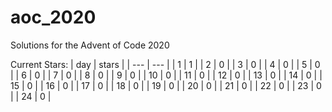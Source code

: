 # aoc_2020
Solutions for the Advent of Code 2020

Current Stars:
| day | stars |
| --- | ---   |
| 1   | 1     |
| 2   | 0     |
| 3   | 0     |
| 4   | 0     |
| 5   | 0     |
| 6   | 0     |
| 7   | 0     |
| 8   | 0     |
| 9   | 0     |
| 10  | 0     |
| 11  | 0     |
| 12  | 0     |
| 13  | 0     |
| 14  | 0     |
| 15  | 0     |
| 16  | 0     |
| 17  | 0     |
| 18  | 0     |
| 19  | 0     |
| 20  | 0     |
| 21  | 0     |
| 22  | 0     |
| 23  | 0     |
| 24  | 0     |
